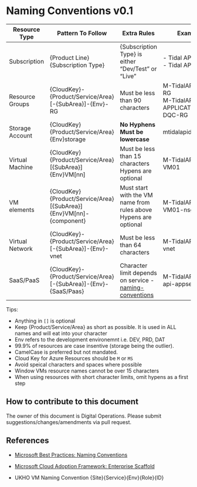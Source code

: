 # Naming Conventions v0.1

| Resource Type | Pattern To Follow | Extra Rules | Examples |
|-|-|-|-|
| Subscription | {Product Line} {Subscription Type} | {Subscription Type} is either “Dev/Test” or “Live” | - Tidal API Dev/Test <br /> - Tidal API Live <br /> |
| Resource Groups | {CloudKey}-{Product/Service/Area}[-{SubArea}]-{Env}-RG | Must be less than 90 characters |M-TidalAPI-PRD-RG <br /> M-TidalAPI-APPLICATION-DQC-RG <br /> |
| Storage Account | {CloudKey}{Product/Service/Area}{Env}storage <br /> | **No Hyphens** <br /> **Must be lowercase** <br />| mtidalapidevstorage |
| Virtual Machine | {CloudKey}{Product/Service/Area}[{SubArea}]{Env}VM[nn] | Must be less than 15 characters <br /> Hypens are optional <br /> | M-TidalAPI-PRD-VM01 |
| VM elements | {CloudKey}{Product/Service/Area}[{SubArea}]{Env}VM[nn]-{component} | Must start with the VM name from rules above <br /> Hypens are optional | M-TidalAPI-PRD-VM01-nsg |
| Virtual Network | {CloudKey}-{Product/Service/Area}[-{SubArea}]-{Env}-vnet | Must be less than 64 characters <br /> | M-TidalAPI-DEV-vnet |
| SaaS/PaaS | {CloudKey}-{Product/Service/Area}[-{SubArea}]-{Env}-{SaaS/Paas} <br /> | Character limit depends on service - [naming-conventions](https://docs.microsoft.com/en-us/azure/architecture/best-practices/naming-conventions) <br /> | M-TidalAPI-DEV-api-appservice |

Tips: 
- Anything in `[]` is optional
- Keep {Product/Service/Area} as short as possible. It is used in ALL names and will eat into your character 
- Env refers to the development environemnt i.e. DEV, PRD, DAT
- 99.9% of resources are case insentive (storage being the outlier). 
- CamelCase is preferred but not mandated.
- Cloud Key for Azure Resources should be `M` or `MS`
- Avoid speical characters and spaces where possible
- Window VMs resource names cannot be over 15 characters
- When using resources with short character limits, omit hypens as a first step


## How to contribute to this document

The owner of this document is Digital Operations. Please submit suggestions/changes/amendments via pull request.

## References

- [Microsoft Best Practices: Naming Conventions](https://docs.microsoft.com/en-us/azure/architecture/best-practices/naming-conventions)

- [Microsoft Cloud Adoption Framework: Enterprise Scaffold](https://docs.microsoft.com/en-us/azure/architecture/cloud-adoption/appendix/azure-scaffold)

- UKHO VM Naming Convention {Site}{Service}{Env}{Role}{ID}
